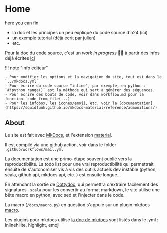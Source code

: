 # Home

here you can fin

  - la doc et les principes un peu expliqué du code source d'h24 (ici)
  - un exemple tutorial (déjà écrit par julien) 
  - etc.

Pour la doc du code source, c'est un *work in progress* :factory_worker: à partir des infos déjà écrites [ici](https://hackmd.io/IGeOfl9yQmmkekJzgTClMA?both)


!!! note "info editeur"

    - Pour modifier les options et la navigation du site, tout est dans le `../mkdocs.yml`
    - Pour écrire du code source "inline", par exemple, en python : `#!python range()` est la méthode qui sert à générer des séquences.
    - Pour écrire des bouts de code, voir dans workflow.md pour la fonction `code_from_file(...)` 
    - Pour les infobox, les icones/emoji, etc. voir la [documentation](https://squidfunk.github.io/mkdocs-material/reference/admonitions/)



## About

Le site est fait avec [MkDocs](https://www.mkdocs.org/), et l'extension [material](https://squidfunk.github.io/mkdocs-material/).

Il est compilé via une github action, voir dans le folder `.github/workflows/mail.yml`

La documentation est une primo-étape souvent oublié vers la reproductibilité. La todo list pour une vrai reproductibilité qui permettrait ensuite de s'autonomiser vis à vis des outils actuels dev instable (python, scala, github api, mkdocs api, etc. ) est ensuite longue... 


En attendant la sortie de [Dottydoc](https://dotty.epfl.ch/docs/usage/dottydoc.html), qui permettra d'extraire facilement des signatures `.scala` pour les convertir au format markdown, le site utilise une bête macro en python, avec sed et l'injecter dans le code.

La macro (`/docs/macro.py`) en question s'appuie sur un plugin mkdocs [macro](https://github.com/fralau/mkdocs_macros_plugin#macros-and-filters). 

Les plugins pour mkdocs utilisé [la doc de mkdocs](https://squidfunk.github.io/mkdocs-material/reference/abbreviations/) sont listés dans le .yml : inlinehilite, highlight, emoji
